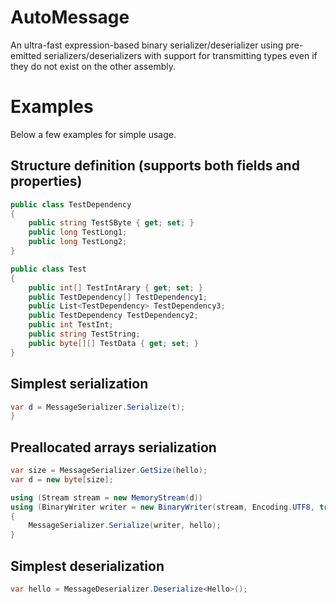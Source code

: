 # AutoMessage

An ultra-fast expression-based binary serializer/deserializer using pre-emitted serializers/deserializers with support for transmitting types even if they do not exist on the other assembly.

# Examples

Below a few examples for simple usage.

## Structure definition (supports both fields and properties)

```C#
public class TestDependency
{
    public string TestSByte { get; set; }
    public long TestLong1;
    public long TestLong2;
}

public class Test
{
    public int[] TestIntArary { get; set; }
    public TestDependency[] TestDependency1;
    public List<TestDependency> TestDependency3;
    public TestDependency TestDependency2;
    public int TestInt;
    public string TestString;
    public byte[][] TestData { get; set; }
}
```

## Simplest serialization

```C#
var d = MessageSerializer.Serialize(t);
}
```

## Preallocated arrays serialization

```C#
var size = MessageSerializer.GetSize(hello);
var d = new byte[size];

using (Stream stream = new MemoryStream(d))
using (BinaryWriter writer = new BinaryWriter(stream, Encoding.UTF8, true))
{
    MessageSerializer.Serialize(writer, hello);
}
```

## Simplest deserialization

```C#
var hello = MessageDeserializer.Deserialize<Hello>();
```
